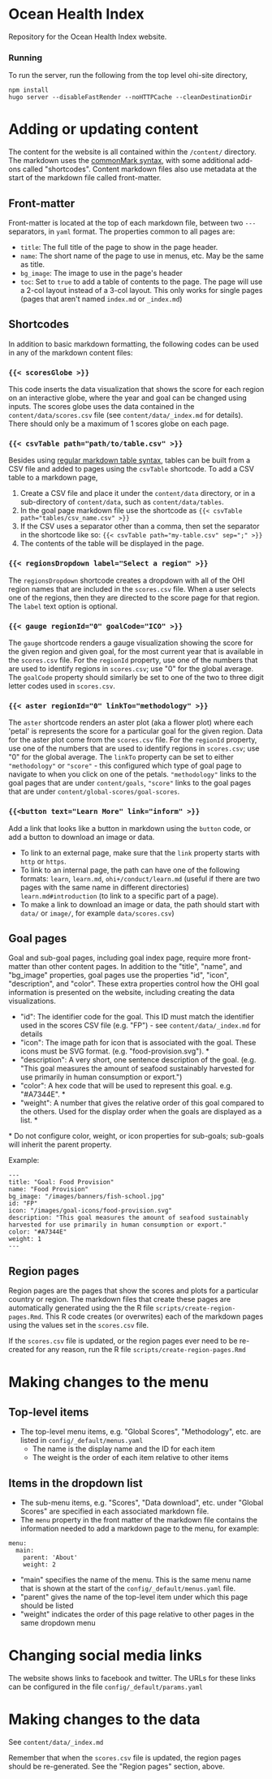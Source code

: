 # Ocean Health Index

Repository for the Ocean Health Index website.

### Running

To run the server, run the following from the top level ohi-site directory,

```
npm install
hugo server --disableFastRender --noHTTPCache --cleanDestinationDir
```

# Adding or updating content

The content for the website is all contained within the `/content/` directory. The
markdown uses the [commonMark syntax](https://commonmark.org/help/), with some additional
add-ons called "shortcodes". Content markdown files also use metadata at the start of the markdown file called front-matter.

## Front-matter

Front-matter is located at the top of each markdown file, between two `---` separators, in `yaml` format. The properties common to all pages are:

- `title`: The full title of the page to show in the page header.
- `name`: The short name of the page to use in menus, etc. May be the same as title.
- `bg_image`: The image to use in the page's header
- `toc`: Set to `true` to add a table of contents to the page. The page will use a 2-col layout instead of a 3-col layout. This only works for single pages (pages that aren't named `index.md` or `_index.md`)

## Shortcodes

In addition to basic markdown formatting, the following codes can be used in any of the markdown content files:

### `{{< scoresGlobe >}}`
This code inserts the data visualization that shows the score for each region on an interactive globe, where the year and goal can be changed using inputs. The scores globe uses the data contained in the `content/data/scores.csv` file (see `content/data/_index.md` for details). There should only be a maximum of 1 scores globe on each page.

### `{{< csvTable path="path/to/table.csv" >}}`

Besides using [regular markdown table syntax](https://www.markdownguide.org/extended-syntax/#tables), tables can be built from a CSV file and added to pages using the `csvTable` shortcode. To add a CSV table to a markdown page, 

1. Create a CSV file and place it under the `content/data` directory, or in a sub-directory of `content/data`, such as `content/data/tables`.
2. In the goal page markdown file use the shortcode as `{{< csvTable path="tables/csv_name.csv" >}}`
3. If the CSV uses a separator other than a comma, then set the separator in the shortcode like so: `{{< csvTable path="my-table.csv" sep=";" >}}`
4. The contents of the table will be displayed in the page.

### `{{< regionsDropdown label="Select a region" >}}`

The `regionsDropdown` shortcode creates a dropdown with all of the OHI region names that are included in the `scores.csv` file. When a user selects one of the regions, then they are directed to the score page for that region. The `label` text option is optional.

### `{{< gauge regionId="0" goalCode="ICO" >}}`

The `gauge` shortcode renders a gauge visualization showing the score for the given region and given goal, for the most current year that is available in the `scores.csv` file. For the `regionId` property, use one of the numbers that are used to identify regions in `scores.csv`; use "0" for the global average. The `goalCode` property should similarly be set to one of the two to three digit letter codes used in `scores.csv`.

### `{{< aster regionId="0" linkTo="methodology" >}}`

The `aster` shortcode renders an aster plot (aka a flower plot) where each 'petal' is represents the score for a particular goal for the given region. Data for the aster plot come from the `scores.csv` file. For the `regionId` property, use one of the numbers that are used to identify regions in `scores.csv`; use "0" for the global average. The `linkTo` property can be set to either `"methodology"` or `"score"` - this configured which type of goal page to navigate to when you click on one of the petals. `"methodology"` links to the goal pages that are under `content/goals`, `"score"` links to the goal pages that are under `content/global-scores/goal-scores`.

### `{{<button text="Learn More" link="inform" >}}`

Add a link that looks like a button in markdown using the `button` code, or add a button to download an image or data.
- To link to an external page, make sure that the `link` property starts with `http` or `https`.
- To link to an internal page, the path can have one of the following formats: `learn`, `learn.md`, `ohi+/conduct/learn.md` (useful if there are two pages with the same name in different directories) `learn.md#introduction` (to link to a specific part of a page).
- To make a link to download an image or data, the path should start with `data/` or `image/`, for example `data/scores.csv`)

## Goal pages

Goal and sub-goal pages, including goal index page, require more front-matter than other content pages. In addition to the "title", "name", and "bg_image" properties, goal pages use the properties "id", "icon", "description", and "color". These extra properties control how the OHI goal information is presented on the website, including creating the data visualizations.

- "id": The identifier code for the goal. This ID must match the identifier used in the scores
  CSV file (e.g. "FP") - see `content/data/_index.md` for details
- "icon": The image path for icon that is associated with the goal. These icons must be SVG format. (e.g. "food-provision.svg"). \*
- "description": A very short, one sentence description of the goal. (e.g. "This goal measures the amount of seafood sustainably harvested for use primarily in human consumption or export.")
- "color": A hex code that will be used to represent this goal. e.g. "#A7344E". \*
- "weight": A number that gives the relative order of this goal compared to the others. Used for the display order when the goals are displayed as a list. \*

\* Do not configure color, weight, or icon properties for sub-goals; sub-goals will inherit the parent property.

Example:
```
---
title: "Goal: Food Provision"
name: "Food Provision"
bg_image: "/images/banners/fish-school.jpg"
id: "FP"
icon: "/images/goal-icons/food-provision.svg"
description: "This goal measures the amount of seafood sustainably harvested for use primarily in human consumption or export."
color: "#A7344E"
weight: 1
---
```

## Region pages

Region pages are the pages that show the scores and plots for a particular country or region. The markdown files that create these pages are automatically generated using the the R file `scripts/create-region-pages.Rmd`. This R code creates (or overwrites) each of the markdown pages using the values set in the `scores.csv` file.

If the `scores.csv` file is updated, or the region pages ever need to be re-created for any reason, run the R file `scripts/create-region-pages.Rmd` 

# Making changes to the menu

## Top-level items
- The top-level menu items, e.g. "Global Scores", "Methodology", etc. are listed in `config/_default/menus.yaml`
  - The name is the display name and the ID for each item
  - The weight is the order of each item relative to other items

## Items in the dropdown list
- The sub-menu items, e.g. "Scores", "Data download", etc. under "Global Scores" are specified in each associated markdown file.
- The `menu` property in the front matter of the markdown file contains the information needed to add a markdown page to the menu, for example:
```
menu:
  main:
    parent: 'About'
    weight: 2
```
- "main" specifies the name of the menu. This is the same menu name that is shown at the start of the `config/_default/menus.yaml` file.
- "parent" gives the name of the top-level item under which this page should be listed
- "weight" indicates the order of this page relative to other pages in the same dropdown menu

# Changing social media links

The website shows links to facebook and twitter. The URLs for these links can be configured in the file `config/_default/params.yaml`

# Making changes to the data

See `content/data/_index.md`

Remember that when the `scores.csv` file is updated, the region pages should be re-generated. See the "Region pages" section, above.
